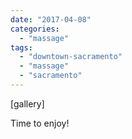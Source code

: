 ```yaml
---
date: "2017-04-08"
categories: 
  - "massage"
tags: 
  - "downtown-sacramento"
  - "massage"
  - "sacramento"
---
```


\[gallery\]

Time to enjoy!

